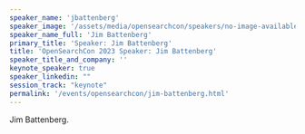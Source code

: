 ```yaml
---
speaker_name: 'jbattenberg'
speaker_image: '/assets/media/opensearchcon/speakers/no-image-available.png'
speaker_name_full: 'Jim Battenberg'
primary_title: 'Speaker: Jim Battenberg'
title: 'OpenSearchCon 2023 Speaker: Jim Battenberg'
speaker_title_and_company: ''
keynote_speaker: true
speaker_linkedin: ""
session_track: "keynote"
permalink: '/events/opensearchcon/jim-battenberg.html'
---
```

Jim Battenberg.


